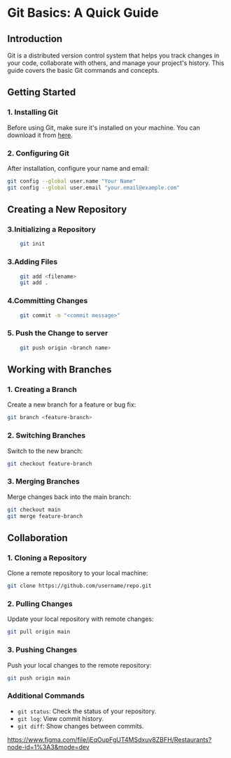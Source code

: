 # Git Basics: A Quick Guide

## Introduction

Git is a distributed version control system that helps you track changes in your code, collaborate with others, and manage your project's history. This guide covers the basic Git commands and concepts.

## Getting Started

### 1. Installing Git

Before using Git, make sure it's installed on your machine. You can download it from [here](https://git-scm.com/downloads).

### 2. Configuring Git

After installation, configure your name and email:

```bash
git config --global user.name "Your Name"
git config --global user.email "your.email@example.com"
```

## Creating a New Repository

### 3.Initializing a Repository

```bash
    git init
```

### 3.Adding Files

```bash
    git add <filename>
    git add .
```

### 4.Committing Changes

```bash
    git commit -m "<commit message>"
```

### 5. Push the Change to server

```bash
    git push origin <branch name>
```

## Working with Branches

### 1. Creating a Branch

Create a new branch for a feature or bug fix:

```bash
git branch <feature-branch>
```

### 2. Switching Branches

Switch to the new branch:

```bash
git checkout feature-branch
```

### 3. Merging Branches

Merge changes back into the main branch:

```bash
git checkout main
git merge feature-branch
```

## Collaboration

### 1. Cloning a Repository

Clone a remote repository to your local machine:

```bash
git clone https://github.com/username/repo.git
```

### 2. Pulling Changes

Update your local repository with remote changes:

```bash
git pull origin main
```

### 3. Pushing Changes

Push your local changes to the remote repository:

```bash
git push origin main
```

### Additional Commands

- `git status`: Check the status of your repository.
- `git log`: View commit history.
- `git diff`: Show changes between commits.

https://www.figma.com/file/jEqOupFgUT4MSdxuv8ZBFH/Restaurants?node-id=1%3A3&mode=dev
